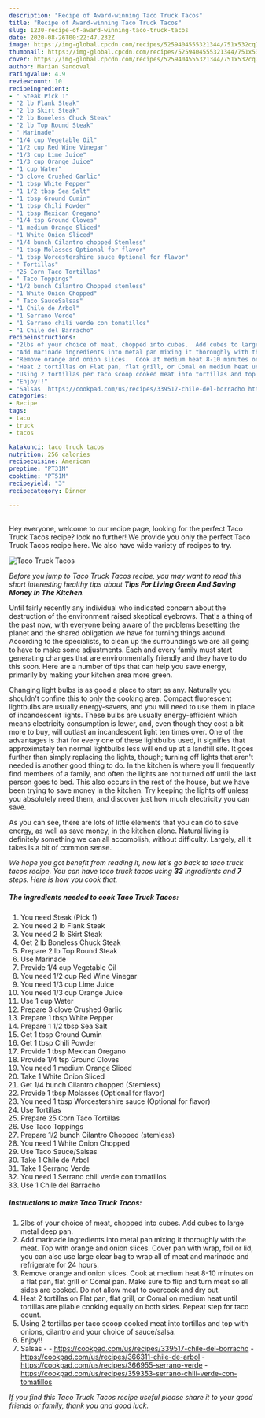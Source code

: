 ```yaml
---
description: "Recipe of Award-winning Taco Truck Tacos"
title: "Recipe of Award-winning Taco Truck Tacos"
slug: 1230-recipe-of-award-winning-taco-truck-tacos
date: 2020-08-26T00:22:47.232Z
image: https://img-global.cpcdn.com/recipes/5259404555321344/751x532cq70/taco-truck-tacos-recipe-main-photo.jpg
thumbnail: https://img-global.cpcdn.com/recipes/5259404555321344/751x532cq70/taco-truck-tacos-recipe-main-photo.jpg
cover: https://img-global.cpcdn.com/recipes/5259404555321344/751x532cq70/taco-truck-tacos-recipe-main-photo.jpg
author: Marian Sandoval
ratingvalue: 4.9
reviewcount: 10
recipeingredient:
- " Steak Pick 1"
- "2 lb Flank Steak"
- "2 lb Skirt Steak"
- "2 lb Boneless Chuck Steak"
- "2 lb Top Round Steak"
- " Marinade"
- "1/4 cup Vegetable Oil"
- "1/2 cup Red Wine Vinegar"
- "1/3 cup Lime Juice"
- "1/3 cup Orange Juice"
- "1 cup Water"
- "3 clove Crushed Garlic"
- "1 tbsp White Pepper"
- "1 1/2 tbsp Sea Salt"
- "1 tbsp Ground Cumin"
- "1 tbsp Chili Powder"
- "1 tbsp Mexican Oregano"
- "1/4 tsp Ground Cloves"
- "1 medium Orange Sliced"
- "1 White Onion Sliced"
- "1/4 bunch Cilantro chopped Stemless"
- "1 tbsp Molasses Optional for flavor"
- "1 tbsp Worcestershire sauce Optional for flavor"
- " Tortillas"
- "25 Corn Taco Tortillas"
- " Taco Toppings"
- "1/2 bunch Cilantro Chopped stemless"
- "1 White Onion Chopped"
- " Taco SauceSalsas"
- "1 Chile de Arbol"
- "1 Serrano Verde"
- "1 Serrano chili verde con tomatillos"
- "1 Chile del Barracho"
recipeinstructions:
- "2lbs of your choice of meat, chopped into cubes.  Add cubes to large metal deep pan."
- "Add marinade ingredients into metal pan mixing it thoroughly with the meat.  Top with orange and onion slices.  Cover pan with wrap, foil or lid, you can also use large clear bag to wrap all of meat and marinade and refrigerate for 24 hours."
- "Remove orange and onion slices.  Cook at medium heat 8-10 minutes on a flat pan, flat grill or Comal pan.  Make sure to flip and turn meat so all sides are cooked.  Do not allow meat to overcook and dry out."
- "Heat 2 tortillas on Flat pan, flat grill, or Comal on medium heat until tortillas are pliable cooking equally on both sides.  Repeat step for taco count."
- "Using 2 tortillas per taco scoop cooked meat into tortillas and top with onions, cilantro and your choice of sauce/salsa."
- "Enjoy!!"
- "Salsas  https://cookpad.com/us/recipes/339517-chile-del-borracho https://cookpad.com/us/recipes/366311-chile-de-arbol https://cookpad.com/us/recipes/366955-serrano-verde https://cookpad.com/us/recipes/359353-serrano-chili-verde-con-tomatillos"
categories:
- Recipe
tags:
- taco
- truck
- tacos

katakunci: taco truck tacos 
nutrition: 256 calories
recipecuisine: American
preptime: "PT31M"
cooktime: "PT51M"
recipeyield: "3"
recipecategory: Dinner

---
```

<br>
Hey everyone, welcome to our recipe page, looking for the perfect Taco Truck Tacos recipe? look no further! We provide you only the perfect Taco Truck Tacos recipe here. We also have wide variety of recipes to try.
<br>


![Taco Truck Tacos](https://img-global.cpcdn.com/recipes/5259404555321344/751x532cq70/taco-truck-tacos-recipe-main-photo.jpg)

<i>Before you jump to Taco Truck Tacos recipe, you may want to read this short interesting healthy tips about 
<strong>Tips For Living Green And Saving Money In The Kitchen</strong>.</i>
</br>

Until fairly recently any individual who indicated concern about the destruction of the environment raised skeptical eyebrows. That's a thing of the past now, with everyone being aware of the problems besetting the planet and the shared obligation we have for turning things around. According to the specialists, to clean up the surroundings we are all going to have to make some adjustments. Each and every family must start generating changes that are environmentally friendly and they have to do this soon. Here are a number of tips that can help you save energy, primarily by making your kitchen area more green.

Changing light bulbs is as good a place to start as any. Naturally you shouldn't confine this to only the cooking area. Compact fluorescent lightbulbs are usually energy-savers, and you will need to use them in place of incandescent lights. These bulbs are usually energy-efficient which means electricity consumption is lower, and, even though they cost a bit more to buy, will outlast an incandescent light ten times over. One of the advantages is that for every one of these lightbulbs used, it signifies that approximately ten normal lightbulbs less will end up at a landfill site. It goes further than simply replacing the lights, though; turning off lights that aren't needed is another good thing to do. In the kitchen is where you'll frequently find members of a family, and often the lights are not turned off until the last person goes to bed. This also occurs in the rest of the house, but we have been trying to save money in the kitchen. Try keeping the lights off unless you absolutely need them, and discover just how much electricity you can save.

As you can see, there are lots of little elements that you can do to save energy, as well as save money, in the kitchen alone. Natural living is definitely something we can all accomplish, without difficulty. Largely, all it takes is a bit of common sense.


<i>We hope you got benefit from reading it, now let's go back to taco truck tacos recipe. You can have taco truck tacos using <strong>33</strong> ingredients and <strong>7</strong> steps. Here is how you cook that.
</i>

##### The ingredients needed to cook Taco Truck Tacos:

1. You need  Steak (Pick 1)
1. You need 2 lb Flank Steak
1. You need 2 lb Skirt Steak
1. Get 2 lb Boneless Chuck Steak
1. Prepare 2 lb Top Round Steak
1. Use  Marinade
1. Provide 1/4 cup Vegetable Oil
1. You need 1/2 cup Red Wine Vinegar
1. You need 1/3 cup Lime Juice
1. You need 1/3 cup Orange Juice
1. Use 1 cup Water
1. Prepare 3 clove Crushed Garlic
1. Prepare 1 tbsp White Pepper
1. Prepare 1 1/2 tbsp Sea Salt
1. Get 1 tbsp Ground Cumin
1. Get 1 tbsp Chili Powder
1. Provide 1 tbsp Mexican Oregano
1. Provide 1/4 tsp Ground Cloves
1. You need 1 medium Orange Sliced
1. Take 1 White Onion Sliced
1. Get 1/4 bunch Cilantro chopped (Stemless)
1. Provide 1 tbsp Molasses (Optional for flavor)
1. You need 1 tbsp Worcestershire sauce (Optional for flavor)
1. Use  Tortillas
1. Prepare 25 Corn Taco Tortillas
1. Use  Taco Toppings
1. Prepare 1/2 bunch Cilantro Chopped (stemless)
1. You need 1 White Onion Chopped
1. Use  Taco Sauce/Salsas
1. Take 1 Chile de Arbol
1. Take 1 Serrano Verde
1. You need 1 Serrano chili verde con tomatillos
1. Use 1 Chile del Barracho


##### Instructions to make Taco Truck Tacos:

1. 2lbs of your choice of meat, chopped into cubes.  Add cubes to large metal deep pan.
1. Add marinade ingredients into metal pan mixing it thoroughly with the meat.  Top with orange and onion slices.  Cover pan with wrap, foil or lid, you can also use large clear bag to wrap all of meat and marinade and refrigerate for 24 hours.
1. Remove orange and onion slices.  Cook at medium heat 8-10 minutes on a flat pan, flat grill or Comal pan.  Make sure to flip and turn meat so all sides are cooked.  Do not allow meat to overcook and dry out.
1. Heat 2 tortillas on Flat pan, flat grill, or Comal on medium heat until tortillas are pliable cooking equally on both sides.  Repeat step for taco count.
1. Using 2 tortillas per taco scoop cooked meat into tortillas and top with onions, cilantro and your choice of sauce/salsa.
1. Enjoy!!
1. Salsas -  - https://cookpad.com/us/recipes/339517-chile-del-borracho - https://cookpad.com/us/recipes/366311-chile-de-arbol - https://cookpad.com/us/recipes/366955-serrano-verde - https://cookpad.com/us/recipes/359353-serrano-chili-verde-con-tomatillos


<i>If you find this Taco Truck Tacos recipe useful please share it to your good friends or family, thank you and good luck.</i>
